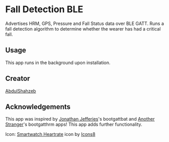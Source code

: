 # Fall Detection BLE

Advertises HRM, GPS, Pressure and Fall Status data over BLE GATT. Runs a fall detection algorithm to determine whether the wearer has had a critical fall.

## Usage

This app runs in the background upon installation.

## Creator

[AbdulShahzeb](https://github.com/abdulshahzeb)

## Acknowledgements

This app was inspired by [Jonathan Jefferies](https://github.com/jjok)'s bootgattbat and [Another Stranger](https://github.com/anotherstranger)'s bootgatthrm apps! This app adds further functionality.

Icon: [Smartwatch Heartrate](https://icons8.com/icon/7j6PvOrpQIN3/smartwatch-heartrate) icon by [Icons8](https://icons8.com)